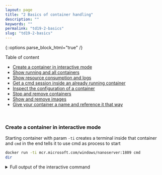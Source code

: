```yaml
---
layout: page
title: "2 Basics of container handling"
description: ""
keywords: ""
permalink: "td19-2-basics"
slug: "td19-2-basics"
---
```

{::options parse_block_html="true" /}

Table of content
- [Create a container in interactive mode](#create-a-container-in-interactive-mode)
- [Show running and all containers](#show-running-and-all-containers)
- [Show resource consumption and logs](#show-resource-consumption-and-logs)
- [Get a cmd session inside an already running container](#get-a-cmd-session-inside-an-already-running-container)
- [Inspect the configuration of a container](#inspect-the-configuration-of-a-container)
- [Stop and remove containers](#stop-and-remove-containers)
- [Show and remove images](#show-and-remove-images)
- [Give your container a name and reference it that way](#give-your-container-a-name-and-reference-it-that-way)

&nbsp;<br />

### Create a container in interactive mode
Starting container with param `-ti` creates a terminal inside that container and `cmd` in the end tells it to use cmd as process to start
```bash
docker run -ti mcr.microsoft.com/windows/nanoserver:1809 cmd
dir
```
<details><summary markdown="span">Full output of the interactive command</summary>
```bash
PS C:\Users\AdminTechDays> docker run -ti mcr.microsoft.com/windows/nanoserver:1809 pwsh
Unable to find image 'mcr.microsoft.com/windows/nanoserver:1809' locally
1809: Pulling from windows/nanoserver
9ff41eda0887: Already exists
Digest: sha256:da46159cc4409ccdfe8e25d1e2b2e2705c31d956122d39ea89733b19d76340dd
Status: Downloaded newer image for mcr.microsoft.com/windows/nanoserver:1809
Microsoft Windows [Version 10.0.17763.802]
(c) 2018 Microsoft Corporation. All rights reserved.

C:\>dir
 Volume in drive C has no label.
 Volume Serial Number is 9207-440D

 Directory of C:\

10/02/2019  12:46 PM             5,510 License.txt
10/02/2019  12:47 PM    <DIR>          Users
11/09/2019  09:39 PM    <DIR>          Windows
               1 File(s)          5,510 bytes
               2 Dir(s)  21,297,684,480 bytes free
```
</details>
&nbsp;<br />

### Show running and all containers
Open a second PowerShell as admin on the host to show the running containers
```bash
docker ps
```
<details><summary markdown="span">Full output of the container list</summary>
```bash
PS C:\Users\AdminTechDays> docker ps
CONTAINER ID        IMAGE                                       COMMAND             CREATED             STATUS              PORTS               NAMES
bee7f05d3210        mcr.microsoft.com/windows/nanoserver:1809   "cmd"               2 minutes ago       Up 2 minutes                            sharp_edison
```
</details>
&nbsp;<br />

To show all containers instead of only the running onec, we add parameter `-a`). Notice the generated names and ids
```bash
docker ps -a
```
<details><summary markdown="span">Full output of the container list</summary>
```bash
PS C:\Users\AdminTechDays> docker ps -a
CONTAINER ID        IMAGE                                       COMMAND                   CREATED             STATUS                   PORTS               NAMES
bee7f05d3210        mcr.microsoft.com/windows/nanoserver:1809   "cmd"                     4 minutes ago       Up 4 minutes                                 sharp_edison
46013aca11a1        hello-world:nanoserver                      "cmd /C 'type C:\\hel…"   6 hours ago         Exited (0) 6 hours ago                       amazing_pike
```
</details>
&nbsp;<br />

### Show resource consumption and logs
Run the following command to see the resource usage of your running containers
```bash
docker stats
```
<details><summary markdown="span">Full output of the resource view</summary>
```bash
PS C:\Users\AdminTechDays> docker stats
CONTAINER ID        NAME                CPU %               PRIV WORKING SET    NET I/O             BLOCK I/O
bee7f05d3210        sharp_edison        0.00%               25.2MiB             202kB / 29.1kB      5.23MB / 6.05MB
```
</details>
&nbsp;<br />
Hit ctrl-c to exit the stats  
To see logs from a running container, you need to run `docker logs` followed by the name or enough letters of the id to be able to identify the container. In our case, only one container is running, so it should be enough to specify the first letter. In my case it's a `b`, your's of course might be different
```bash
docker logs b
```
<details><summary markdown="span">Full output of the logs view</summary>
```bash
Microsoft Windows [Version 10.0.17763.802]
(c) 2018 Microsoft Corporation. All rights reserved.

C:\>dir
 Volume in drive C has no label.
 Volume Serial Number is 9207-440D

 Directory of C:\

10/02/2019  12:46 PM             5,510 License.txt
10/02/2019  12:47 PM    <DIR>          Users
11/09/2019  09:39 PM    <DIR>          Windows
               1 File(s)          5,510 bytes
               2 Dir(s)  21,297,684,480 bytes free
```
</details>
&nbsp;<br />

### Get a cmd session inside an already running container
With `docker exec` we can execute commands on a container and param `-ti` again gives us an interactive terminal. Get a second session into the container, exit it and see that the container is still running
```bash
docker exec -ti b cmd
exit
docker ps
```
<details><summary markdown="span">Full output of the session, exit and container status</summary>
```bash
docker exec -ti b cmd
Microsoft Windows [Version 10.0.17763.802]
(c) 2018 Microsoft Corporation. All rights reserved.

C:\>exit
PS C:\Users\AdminTechDays> docker ps
CONTAINER ID        IMAGE                                       COMMAND             CREATED             STATUS              PORTS               NAMES
bee7f05d3210        mcr.microsoft.com/windows/nanoserver:1809   "cmd"               18 minutes ago      Up 18 minutes                           sharp_edison
```
</details>
&nbsp;<br />

Get back to the first powershell and exit there, see that the container now stops (main process has ended)
```bash
exit
docker ps
```
<details><summary markdown="span">Full output of the exit and container status</summary>
```bash
C:\>exit
PS C:\Users\AdminTechDays> docker ps
CONTAINER ID        IMAGE               COMMAND             CREATED             STATUS              PORTS               NAMES
```
</details>
&nbsp;<br />

### Inspect the configuration of a container
You can get all configuration information of a container, whether it is running or not. The most common use cases for that are checking environment parameters or getting the IP address. To get more meaningful results, start the container and inspect it
```bash
docker start b
docker inspect b
```
<details><summary markdown="span">Full configuration output</summary>
```bash
PS C:\Users\AdminTechDays> docker start b
b
PS C:\Users\AdminTechDays> docker inspect b
[
    {
        "Id": "bee7f05d3210417371c2d17005cbbc2a551e26acf1e1a5de3dfc0d926b54a9dc",
        "Created": "2019-11-09T21:39:29.3720658Z",
        "Path": "cmd",
        "Args": [],
        "State": {
            "Status": "running",
            "Running": true,
            "Paused": false,
            "Restarting": false,
            "OOMKilled": false,
            "Dead": false,
            "Pid": 5620,
            "ExitCode": 0,
            "Error": "",
            "StartedAt": "2019-11-09T22:05:11.3280773Z",
            "FinishedAt": "2019-11-09T21:58:58.283549Z"
        },
        "Image": "sha256:8a09fa9e06cd9128dc86b7b2561072877cfe13e38b0527223f42b03b90c4af3d",
        "ResolvConfPath": "",
        "HostnamePath": "",
        "HostsPath": "",
        "LogPath": "C:\\ProgramData\\docker\\containers\\bee7f05d3210417371c2d17005cbbc2a551e26acf1e1a5de3dfc0d926b54a9dc\\bee7f05d3210417371c2d17005cbbc2a551e26acf1e1a5de3dfc0d926b54a9dc-json.log",
        "Name": "/sharp_edison",
        "RestartCount": 0,
        "Driver": "windowsfilter",
        "Platform": "windows",
        "MountLabel": "",
        "ProcessLabel": "",
        "AppArmorProfile": "",
        "ExecIDs": null,
        "HostConfig": {
            "Binds": null,
            "ContainerIDFile": "",
            "LogConfig": {
                "Type": "json-file",
                "Config": {}
            },
            "NetworkMode": "default",
            "PortBindings": {},
            "RestartPolicy": {
                "Name": "no",
                "MaximumRetryCount": 0
            },
            "AutoRemove": false,
            "VolumeDriver": "",
            "VolumesFrom": null,
            "CapAdd": null,
            "CapDrop": null,
            "Capabilities": null,
            "Dns": [],
            "DnsOptions": [],
            "DnsSearch": [],
            "ExtraHosts": null,
            "GroupAdd": null,
            "IpcMode": "",
            "Cgroup": "",
            "Links": null,
            "OomScoreAdj": 0,
            "PidMode": "",
            "Privileged": false,
            "PublishAllPorts": false,
            "ReadonlyRootfs": false,
            "SecurityOpt": null,
            "UTSMode": "",
            "UsernsMode": "",
            "ShmSize": 0,
            "ConsoleSize": [
                75,
                317
            ],
            "Isolation": "process",
            "CpuShares": 0,
            "Memory": 0,
            "NanoCpus": 0,
            "CgroupParent": "",
            "BlkioWeight": 0,
            "BlkioWeightDevice": [],
            "BlkioDeviceReadBps": null,
            "BlkioDeviceWriteBps": null,
            "BlkioDeviceReadIOps": null,
            "BlkioDeviceWriteIOps": null,
            "CpuPeriod": 0,
            "CpuQuota": 0,
            "CpuRealtimePeriod": 0,
            "CpuRealtimeRuntime": 0,
            "CpusetCpus": "",
            "CpusetMems": "",
            "Devices": [],
            "DeviceCgroupRules": null,
            "DeviceRequests": null,
            "KernelMemory": 0,
            "KernelMemoryTCP": 0,
            "MemoryReservation": 0,
            "MemorySwap": 0,
            "MemorySwappiness": null,
            "OomKillDisable": false,
            "PidsLimit": null,
            "Ulimits": null,
            "CpuCount": 0,
            "CpuPercent": 0,
            "IOMaximumIOps": 0,
            "IOMaximumBandwidth": 0,
            "MaskedPaths": null,
            "ReadonlyPaths": null
        },
        "GraphDriver": {
            "Data": {
                "dir": "C:\\ProgramData\\docker\\windowsfilter\\bee7f05d3210417371c2d17005cbbc2a551e26acf1e1a5de3dfc0d926b54a9dc"
            },
            "Name": "windowsfilter"
        },
        "Mounts": [],
        "Config": {
            "Hostname": "bee7f05d3210",
            "Domainname": "",
            "User": "ContainerUser",
            "AttachStdin": true,
            "AttachStdout": true,
            "AttachStderr": true,
            "Tty": true,
            "OpenStdin": true,
            "StdinOnce": true,
            "Env": null,
            "Cmd": [
                "cmd"
            ],
            "Image": "mcr.microsoft.com/windows/nanoserver:1809",
            "Volumes": null,
            "WorkingDir": "",
            "Entrypoint": null,
            "OnBuild": null,
            "Labels": {}
        },
        "NetworkSettings": {
            "Bridge": "",
            "SandboxID": "bee7f05d3210417371c2d17005cbbc2a551e26acf1e1a5de3dfc0d926b54a9dc",
            "HairpinMode": false,
            "LinkLocalIPv6Address": "",
            "LinkLocalIPv6PrefixLen": 0,
            "Ports": {},
            "SandboxKey": "bee7f05d3210417371c2d17005cbbc2a551e26acf1e1a5de3dfc0d926b54a9dc",
            "SecondaryIPAddresses": null,
            "SecondaryIPv6Addresses": null,
            "EndpointID": "",
            "Gateway": "",
            "GlobalIPv6Address": "",
            "GlobalIPv6PrefixLen": 0,
            "IPAddress": "",
            "IPPrefixLen": 0,
            "IPv6Gateway": "",
            "MacAddress": "",
            "Networks": {
                "nat": {
                    "IPAMConfig": null,
                    "Links": null,
                    "Aliases": null,
                    "NetworkID": "aeeb9f02f0093236f0de08dedfc334b24870624a17abc6437d952fe36172dac6",
                    "EndpointID": "3d5090937d4e8ce4d700fcd7726e25d2439fb2da0c2bf44e2c3a55339fa42a18",
                    "Gateway": "172.27.0.1",
                    "IPAddress": "172.27.8.29",
                    "IPPrefixLen": 16,
                    "IPv6Gateway": "",
                    "GlobalIPv6Address": "",
                    "GlobalIPv6PrefixLen": 0,
                    "MacAddress": "00:15:5d:1e:c9:9b",
                    "DriverOpts": null
                }
            }
        }
    }
]
```
</details>
&nbsp;<br />

As this can be somewhat difficult to read, you can also filter the output, e.g. to only return the IP address
{% raw %}
```bash
docker inspect --format='{{ .NetworkSettings.Networks.nat.IPAddress }}' b
```
{% endraw %}
<details><summary markdown="span">Network address output</summary>
{% raw %}
```bash
PS C:\Users\AdminTechDays> docker inspect --format='{{ .NetworkSettings.Networks.nat.IPAddress }}' b
172.27.8.29
```
{% endraw %}
</details>
&nbsp;<br />

### Stop and remove containers
Remove the already stopped container using it's id
```bash
docker ps -a
docker rm 4
```
<details><summary markdown="span">Full ouptut of the removal</summary>
```bash
PS C:\Users\AdminTechDays> docker ps -a
CONTAINER ID        IMAGE                                       COMMAND                   CREATED             STATUS                   PORTS               NAMES
bee7f05d3210        mcr.microsoft.com/windows/nanoserver:1809   "cmd"                     36 minutes ago      Up 10 minutes                                sharp_edison
46013aca11a1        hello-world:nanoserver                      "cmd /C 'type C:\\hel…"   6 hours ago         Exited (0) 6 hours ago                       amazing_pike
PS C:\Users\AdminTechDays> docker rm 4
4
```
</details>
&nbsp;<br />

Try the same with the still running container, this will return an error. You can solve ths using either `docker stop` or the `-f` parameter (force) for the `docker rm` command. The same `docker stop` command is also used regularly to stop a container.
```bash
docker rm b
docker stop b
docker rm b
```
<details><summary markdown="span">Full ouptut of the removal, first with an error message</summary>
```bash
PS C:\Users\AdminTechDays> docker rm b
Error response from daemon: You cannot remove a running container bee7f05d3210417371c2d17005cbbc2a551e26acf1e1a5de3dfc0d926b54a9dc. Stop the container before attempting removal or force remove
PS C:\Users\AdminTechDays> docker stop b
b
PS C:\Users\AdminTechDays> docker rm b
b
```
</details>
&nbsp;<br />

### Show and remove images
You use the `docker images` command to show all locally available images. To remove an image, you do `docker rmi` and give it the id of the image you want to remove. This only works if there is no container referencing that image. Look for the hello-world image and use that one to delete.
```bash
docker images
docker rmi 1
```
<details><summary markdown="span">Full ouptut of the image list and removal commands</summary>
```bash
PS C:\Users\AdminTechDays> docker images
REPOSITORY                             TAG                 IMAGE ID            CREATED             SIZE
hello-world                            nanoserver          158c64d77ced        4 weeks ago         251MB
mcr.microsoft.com/windows/nanoserver   1809                8a09fa9e06cd        4 weeks ago         250MB
PS C:\Users\AdminTechDays> docker rmi 1
Untagged: hello-world:nanoserver
Untagged: hello-world@sha256:6923ba909bd4b9b8ee22e434a8353a77ceafb6a5dfa24cde98ec8e5371e25588
Deleted: sha256:158c64d77ced2c0887665320be9a0875daa0438c550dce56ba66de6689ad1d4f
Deleted: sha256:3c5e83de0c0fba4fc42bd4ee5f3419e738e884e87087c16438fc6613c2d62791
Deleted: sha256:54c8a4534b8e2bce6336620c0e094dcc8ca06dfb4be8c70469c36e54d86b3f7b
```
</details>
&nbsp;<br />

### Give your container a name and reference it that way
If you don't want to use the container id, you can also use it's name. But as those are dynamically generated, you would first need to look those up as well. Instead you can give your container a name when starting it, allowing you easier reference later. Start a container again, giving it a name of "test" and then reference it from your second powershell, e.g. to get the logs
```bash
docker run -ti --name test mcr.microsoft.com/windows/nanoserver:1809 cmd
dir
## switch to the second powershell
docker logs test
```
<details><summary markdown="span">Full ouptut of the docker run in the first powershell</summary>
```bash
PS C:\Users\AdminTechDays> docker run -ti --name test mcr.microsoft.com/windows/nanoserver:1809 cmd
Microsoft Windows [Version 10.0.17763.802]
(c) 2018 Microsoft Corporation. All rights reserved.

C:\>dir
 Volume in drive C has no label.
 Volume Serial Number is 9207-440D

 Directory of C:\

10/02/2019  12:46 PM             5,510 License.txt
10/02/2019  12:47 PM    <DIR>          Users
11/09/2019  10:28 PM    <DIR>          Windows
               1 File(s)          5,510 bytes
               2 Dir(s)  21,297,668,096 bytes free
```
</details>
<details><summary markdown="span">Full ouptut of the docker logs in the second powershell</summary>
```bash
PS C:\Users\AdminTechDays> docker logs test
Microsoft Windows [Version 10.0.17763.802]
(c) 2018 Microsoft Corporation. All rights reserved.

C:\>dir
 Volume in drive C has no label.
 Volume Serial Number is 9207-440D

 Directory of C:\

10/02/2019  12:46 PM             5,510 License.txt
10/02/2019  12:47 PM    <DIR>          Users
11/09/2019  10:28 PM    <DIR>          Windows
               1 File(s)          5,510 bytes
               2 Dir(s)  21,297,668,096 bytes free
```
</details>
{::options parse_block_html="false" /}